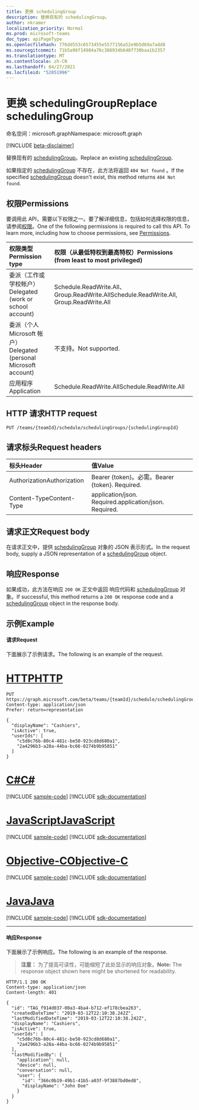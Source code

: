 ```yaml
---
title: 更换 schedulingGroup
description: 替换现有的 schedulingGroup。
author: nkramer
localization_priority: Normal
ms.prod: microsoft-teams
doc_type: apiPageType
ms.openlocfilehash: 776dd553c6573455e5577156a52e9b5d69a7add8
ms.sourcegitcommit: 71b5a96f14984a76c386934b648f730baa1b2357
ms.translationtype: MT
ms.contentlocale: zh-CN
ms.lasthandoff: 04/27/2021
ms.locfileid: "52051996"
---
```

# <a name="replace-schedulinggroup"></a><span data-ttu-id="b9cdd-103">更换 schedulingGroup</span><span class="sxs-lookup"><span data-stu-id="b9cdd-103">Replace schedulingGroup</span></span>

<span data-ttu-id="b9cdd-104">命名空间：microsoft.graph</span><span class="sxs-lookup"><span data-stu-id="b9cdd-104">Namespace: microsoft.graph</span></span>

[!INCLUDE [beta-disclaimer](../../includes/beta-disclaimer.md)]

<span data-ttu-id="b9cdd-105">替换现有的 [schedulingGroup](../resources/schedulinggroup.md)。</span><span class="sxs-lookup"><span data-stu-id="b9cdd-105">Replace an existing [schedulingGroup](../resources/schedulinggroup.md).</span></span>

<span data-ttu-id="b9cdd-106">如果指定的 [schedulingGroup](../resources/schedulinggroup.md) 不存在，此方法将返回 `404 Not found` 。</span><span class="sxs-lookup"><span data-stu-id="b9cdd-106">If the specified [schedulingGroup](../resources/schedulinggroup.md) doesn't exist, this method returns `404 Not found`.</span></span>

## <a name="permissions"></a><span data-ttu-id="b9cdd-107">权限</span><span class="sxs-lookup"><span data-stu-id="b9cdd-107">Permissions</span></span>

<span data-ttu-id="b9cdd-p101">要调用此 API，需要以下权限之一。要了解详细信息，包括如何选择权限的信息，请参阅[权限](/graph/permissions-reference)。</span><span class="sxs-lookup"><span data-stu-id="b9cdd-p101">One of the following permissions is required to call this API. To learn more, including how to choose permissions, see [Permissions](/graph/permissions-reference).</span></span>

|<span data-ttu-id="b9cdd-110">权限类型</span><span class="sxs-lookup"><span data-stu-id="b9cdd-110">Permission type</span></span>      | <span data-ttu-id="b9cdd-111">权限（从最低特权到最高特权）</span><span class="sxs-lookup"><span data-stu-id="b9cdd-111">Permissions (from least to most privileged)</span></span>              |
|:--------------------|:---------------------------------------------------------|
|<span data-ttu-id="b9cdd-112">委派（工作或学校帐户）</span><span class="sxs-lookup"><span data-stu-id="b9cdd-112">Delegated (work or school account)</span></span> | <span data-ttu-id="b9cdd-113">Schedule.ReadWrite.All、Group.ReadWrite.All</span><span class="sxs-lookup"><span data-stu-id="b9cdd-113">Schedule.ReadWrite.All, Group.ReadWrite.All</span></span>    |
|<span data-ttu-id="b9cdd-114">委派（个人 Microsoft 帐户）</span><span class="sxs-lookup"><span data-stu-id="b9cdd-114">Delegated (personal Microsoft account)</span></span> | <span data-ttu-id="b9cdd-115">不支持。</span><span class="sxs-lookup"><span data-stu-id="b9cdd-115">Not supported.</span></span>    |
|<span data-ttu-id="b9cdd-116">应用程序</span><span class="sxs-lookup"><span data-stu-id="b9cdd-116">Application</span></span> | <span data-ttu-id="b9cdd-117">Schedule.ReadWrite.All</span><span class="sxs-lookup"><span data-stu-id="b9cdd-117">Schedule.ReadWrite.All</span></span> |

## <a name="http-request"></a><span data-ttu-id="b9cdd-118">HTTP 请求</span><span class="sxs-lookup"><span data-stu-id="b9cdd-118">HTTP request</span></span>

<!-- { "blockType": "ignored" } -->

```http
PUT /teams/{teamId}/schedule/schedulingGroups/{schedulingGroupId}
```

## <a name="request-headers"></a><span data-ttu-id="b9cdd-119">请求标头</span><span class="sxs-lookup"><span data-stu-id="b9cdd-119">Request headers</span></span>

| <span data-ttu-id="b9cdd-120">标头</span><span class="sxs-lookup"><span data-stu-id="b9cdd-120">Header</span></span>       | <span data-ttu-id="b9cdd-121">值</span><span class="sxs-lookup"><span data-stu-id="b9cdd-121">Value</span></span> |
|:---------------|:--------|
| <span data-ttu-id="b9cdd-122">Authorization</span><span class="sxs-lookup"><span data-stu-id="b9cdd-122">Authorization</span></span>  | <span data-ttu-id="b9cdd-p102">Bearer {token}。必需。</span><span class="sxs-lookup"><span data-stu-id="b9cdd-p102">Bearer {token}. Required.</span></span>  |
| <span data-ttu-id="b9cdd-125">Content-Type</span><span class="sxs-lookup"><span data-stu-id="b9cdd-125">Content-Type</span></span>  | <span data-ttu-id="b9cdd-p103">application/json. Required.</span><span class="sxs-lookup"><span data-stu-id="b9cdd-p103">application/json. Required.</span></span>  |

## <a name="request-body"></a><span data-ttu-id="b9cdd-128">请求正文</span><span class="sxs-lookup"><span data-stu-id="b9cdd-128">Request body</span></span>

<span data-ttu-id="b9cdd-129">在请求正文中，提供 [schedulingGroup](../resources/schedulinggroup.md) 对象的 JSON 表示形式。</span><span class="sxs-lookup"><span data-stu-id="b9cdd-129">In the request body, supply a JSON representation of a [schedulingGroup](../resources/schedulinggroup.md) object.</span></span>

## <a name="response"></a><span data-ttu-id="b9cdd-130">响应</span><span class="sxs-lookup"><span data-stu-id="b9cdd-130">Response</span></span>

<span data-ttu-id="b9cdd-131">如果成功，此方法在响应 `200 OK` 正文中返回 响应代码和 [schedulingGroup](../resources/schedulinggroup.md) 对象。</span><span class="sxs-lookup"><span data-stu-id="b9cdd-131">If successful, this method returns a `200 OK` response code and a [schedulingGroup](../resources/schedulinggroup.md) object in the response body.</span></span>

## <a name="example"></a><span data-ttu-id="b9cdd-132">示例</span><span class="sxs-lookup"><span data-stu-id="b9cdd-132">Example</span></span>

#### <a name="request"></a><span data-ttu-id="b9cdd-133">请求</span><span class="sxs-lookup"><span data-stu-id="b9cdd-133">Request</span></span>

<span data-ttu-id="b9cdd-134">下面展示了示例请求。</span><span class="sxs-lookup"><span data-stu-id="b9cdd-134">The following is an example of the request.</span></span>

# <a name="http"></a>[<span data-ttu-id="b9cdd-135">HTTP</span><span class="sxs-lookup"><span data-stu-id="b9cdd-135">HTTP</span></span>](#tab/http)
<!-- {
  "blockType": "request",
  "name": "schedule-put-schedulinggroups"
}-->
```http
PUT https://graph.microsoft.com/beta/teams/{teamId}/schedule/schedulingGroups/{schedulingGroupId}
Content-type: application/json
Prefer: return=representation

{
  "displayName": "Cashiers",
  "isActive": true,
  "userIds": [
    "c5d0c76b-80c4-481c-be50-923cd8d680a1",
    "2a4296b3-a28a-44ba-bc66-0274b9b95851"
  ]
}
```
# <a name="c"></a>[<span data-ttu-id="b9cdd-136">C#</span><span class="sxs-lookup"><span data-stu-id="b9cdd-136">C#</span></span>](#tab/csharp)
[!INCLUDE [sample-code](../includes/snippets/csharp/schedule-put-schedulinggroups-csharp-snippets.md)]
[!INCLUDE [sdk-documentation](../includes/snippets/snippets-sdk-documentation-link.md)]

# <a name="javascript"></a>[<span data-ttu-id="b9cdd-137">JavaScript</span><span class="sxs-lookup"><span data-stu-id="b9cdd-137">JavaScript</span></span>](#tab/javascript)
[!INCLUDE [sample-code](../includes/snippets/javascript/schedule-put-schedulinggroups-javascript-snippets.md)]
[!INCLUDE [sdk-documentation](../includes/snippets/snippets-sdk-documentation-link.md)]

# <a name="objective-c"></a>[<span data-ttu-id="b9cdd-138">Objective-C</span><span class="sxs-lookup"><span data-stu-id="b9cdd-138">Objective-C</span></span>](#tab/objc)
[!INCLUDE [sample-code](../includes/snippets/objc/schedule-put-schedulinggroups-objc-snippets.md)]
[!INCLUDE [sdk-documentation](../includes/snippets/snippets-sdk-documentation-link.md)]

# <a name="java"></a>[<span data-ttu-id="b9cdd-139">Java</span><span class="sxs-lookup"><span data-stu-id="b9cdd-139">Java</span></span>](#tab/java)
[!INCLUDE [sample-code](../includes/snippets/java/schedule-put-schedulinggroups-java-snippets.md)]
[!INCLUDE [sdk-documentation](../includes/snippets/snippets-sdk-documentation-link.md)]

---


#### <a name="response"></a><span data-ttu-id="b9cdd-140">响应</span><span class="sxs-lookup"><span data-stu-id="b9cdd-140">Response</span></span>

<span data-ttu-id="b9cdd-141">下面展示了示例响应。</span><span class="sxs-lookup"><span data-stu-id="b9cdd-141">The following is an example of the response.</span></span> 

><span data-ttu-id="b9cdd-142">**注意：** 为了提高可读性，可能缩短了此处显示的响应对象。</span><span class="sxs-lookup"><span data-stu-id="b9cdd-142">**Note:** The response object shown here might be shortened for readability.</span></span>
<!-- {
  "blockType": "response",
  "truncated": true,
  "@odata.type": "microsoft.graph.schedulingGroup"
} -->

```http
HTTP/1.1 200 OK
Content-type: application/json
Content-length: 401

{
  "id": "TAG_f914d037-00a3-4ba4-b712-ef178cbea263",
  "createdDateTime": "2019-03-12T22:10:38.242Z",
  "lastModifiedDateTime": "2019-03-12T22:10:38.242Z",
  "displayName": "Cashiers",
  "isActive": true,
  "userIds": [
    "c5d0c76b-80c4-481c-be50-923cd8d680a1",
    "2a4296b3-a28a-44ba-bc66-0274b9b95851"
  ],
  "lastModifiedBy": {
    "application": null,
    "device": null,
    "conversation": null,
    "user": {
      "id": "366c0b19-49b1-41b5-a03f-9f3887bd0ed8",
      "displayName": "John Doe"
    }
  }
}
```

<!-- uuid: 8fcb5dbc-d5aa-4681-8e31-b001d5168d79
2015-10-25 14:57:30 UTC -->
<!--
{
  "type": "#page.annotation",
  "description": "Replace an existing schedulingGroup",
  "keywords": "",
  "section": "documentation",
  "tocPath": "",
  "suppressions": [
  ]
}
-->


